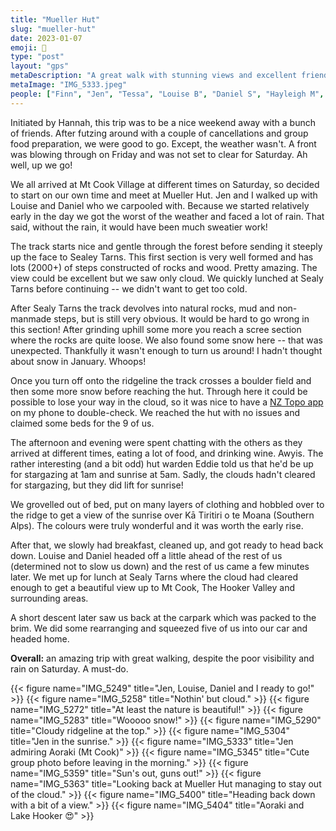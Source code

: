 ```yaml
---
title: "Mueller Hut"
slug: "mueller-hut"
date: 2023-01-07
emoji: 🥾
type: "post"
layout: "gps"
metaDescription: "A great walk with stunning views and excellent friends. A must do."
metaImage: "IMG_5333.jpeg"
people: ["Finn", "Jen", "Tessa", "Louise B", "Daniel S", "Hayleigh M", "Tim H", "Hannah M", "Tom S"]
---
```


Initiated by Hannah, this trip was to be a nice weekend away with a bunch of friends. After futzing around with a couple of cancellations and group food preparation, we were good to go. Except, the weather wasn't. A front was blowing through on Friday and was not set to clear for Saturday. Ah well, up we go!

We all arrived at Mt Cook Village at different times on Saturday, so decided to start on our own time and meet at Mueller Hut. Jen and I walked up with Louise and Daniel who we carpooled with. Because we started relatively early in the day we got the worst of the weather and faced a lot of rain. That said, without the rain, it would have been much sweatier work!

The track starts nice and gentle through the forest before sending it steeply up the face to Sealey Tarns. This first section is very well formed and has lots (2000+) of steps constructed of rocks and wood. Pretty amazing. The view could be excellent but we saw only cloud. We quickly lunched at Sealy Tarns before continuing -- we didn't want to get too cold.

After Sealy Tarns the track devolves into natural rocks, mud and non-manmade steps, but is still very obvious. It would be hard to go wrong in this section! After grinding uphill some more you reach a scree section where the rocks are quite loose. We also found some snow here -- that was unexpected. Thankfully it wasn't enough to turn us around! I hadn't thought about snow in January. Whoops!

Once you turn off onto the ridgeline the track crosses a boulder field and then some more snow before reaching the hut. Through here it could be possible to lose your way in the cloud, so it was nice to have a [NZ Topo app](https://apps.apple.com/nz/app/nz-topo50-south-island/id605676156) on my phone to double-check. We reached the hut with no issues and claimed some beds for the 9 of us.

The afternoon and evening were spent chatting with the others as they arrived at different times, eating a lot of food, and drinking wine. Awyis. The rather interesting (and a bit odd) hut warden Eddie told us that he'd be up for stargazing at 1am and sunrise at 5am. Sadly, the clouds hadn't cleared for stargazing, but they did lift for sunrise!

We grovelled out of bed, put on many layers of clothing and hobbled over to the ridge to get a view of the sunrise over Kā Tiritiri o te Moana (Southern Alps). The colours were truly wonderful and it was worth the early rise.

After that, we slowly had breakfast, cleaned up, and got ready to head back down. Louise and Daniel headed off a little ahead of the rest of us (determined not to slow us down) and the rest of us came a few minutes later. We met up for lunch at Sealy Tarns where the cloud had cleared enough to get a beautiful view up to Mt Cook, The Hooker Valley and surrounding areas.

A short descent later saw us back at the carpark which was packed to the brim. We did some rearranging and squeezed five of us into our car and headed home. 

__Overall:__ an amazing trip with great walking, despite the poor visibility and rain on Saturday. A must-do.

{{< figure name="IMG_5249" title="Jen, Louise, Daniel and I ready to go!" >}}
{{< figure name="IMG_5258" title="Nothin' but cloud." >}}
{{< figure name="IMG_5272" title="At least the nature is beautiful!" >}}
{{< figure name="IMG_5283" title="Wooooo snow!" >}}
{{< figure name="IMG_5290" title="Cloudy ridgeline at the top." >}}
{{< figure name="IMG_5304" title="Jen in the sunrise." >}}
{{< figure name="IMG_5333" title="Jen admiring Aoraki (Mt Cook)" >}}
{{< figure name="IMG_5345" title="Cute group photo before leaving in the morning." >}}
{{< figure name="IMG_5359" title="Sun's out, guns out!" >}}
{{< figure name="IMG_5363" title="Looking back at Mueller Hut managing to stay out of the cloud." >}}
{{< figure name="IMG_5400" title="Heading back down with a bit of a view." >}}
{{< figure name="IMG_5404" title="Aoraki and Lake Hooker 😍" >}}
